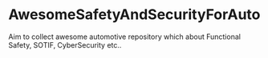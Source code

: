 # AwesomeSafetyAndSecurityForAuto
Aim to collect awesome automotive repository which about Functional Safety, SOTIF, CyberSecurity etc..
